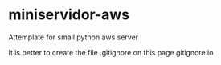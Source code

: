 # miniservidor-aws
Attemplate for small python aws server

It is better to create the file .gitignore on this page gitignore.io
